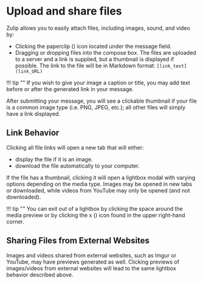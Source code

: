 # Upload and share files

Zulip allows you to easily attach files, including images, sound, and video by:

- Clicking the paperclip (<i class="icon-vector-paperclip"></i>) icon located
under the message field.
- Dragging or dropping files into the compose box. The files are uploaded to a
server and a link is supplied, but a thumbnail is displayed if possible. The
link to the file will be in Markdown format: `[link_text](link_URL)`

!!! tip ""
    If you wish to give your image a caption or title, you may add text before
    or after the generated link in your message.

After submitting your message, you will see a clickable thumbnail if
your file is a common image type (i.e. PNG, JPEG, etc.); all other
files will simply have a link displayed.

## Link Behavior

Clicking all file links will open a new tab that will either:
- display the file if it is an image.
- download the file automatically to your computer.

If the file has a thumbnail, clicking it will open a lightbox modal with
varying options depending on the media type. Images may be opened in new tabs or
downloaded, while videos from YouTube may only be opened (and not downloaded).

!!! tip ""
    You can exit out of a lightbox by clicking the space around the media preview
    or by clicking the x (<i class="icon-vector-remove"></i>) icon found in
    the upper right-hand corner.

## Sharing Files from External Websites

Images and videos shared from external websites, such as Imgur or
YouTube, may have previews generated as well. Clicking previews of
images/videos from external websites will lead to the same lightbox
behavior described above.
